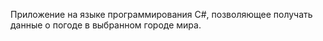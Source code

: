 Приложение на языке программирования C#, позволяющее получать данные о погоде в выбранном городе мира.
